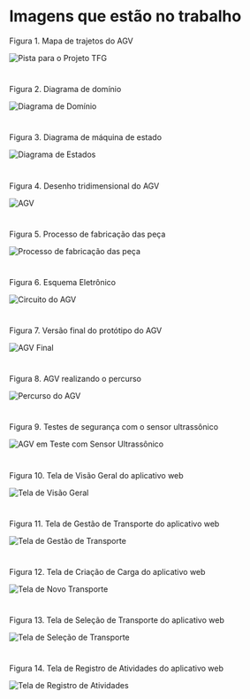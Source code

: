 # Imagens que estão no trabalho

Figura 1. Mapa de trajetos do AGV

![Pista para o Projeto TFG](.github/pista_tfg.jpg)

#

Figura 2. Diagrama de domínio

![Diagrama de Domínio](.github/diagrama_dominio.jpg)

#

Figura 3. Diagrama de máquina de estado

![Diagrama de Estados](.github/diagrama_estado.jpg)

#

Figura 4. Desenho tridimensional do AGV

![AGV](.github/agv_cad.jpg)

#

Figura 5. Processo de fabricação das peça

![Processo de fabricação das peça](.github/pecas_3d.jpg)

#

Figura 6. Esquema Eletrônico

![Circuito do AGV](.github/circuito.jpg)

#

Figura 7. Versão final do protótipo do AGV

![AGV Final](.github/agv_final.jpg)

#

Figura 8. AGV realizando o percurso

![Percurso do AGV](.github/percurso_agv.jpg)

#

Figura 9. Testes de segurança com o sensor ultrassônico

![AGV em Teste com Sensor Ultrassônico](.github/agv_teste_ultra.jpg)

#

Figura 10. Tela de Visão Geral do aplicativo web

![Tela de Visão Geral](.github/tela_visao_geral.jpg)

#

Figura 11. Tela de Gestão de Transporte do aplicativo web

![Tela de Gestão de Transporte](.github/tela_gestao_transporte.jpg)

#

Figura 12. Tela de Criação de Carga do aplicativo web

![Tela de Novo Transporte](.github/tela_novo_transporte.jpg)

#

Figura 13. Tela de Seleção de Transporte do aplicativo web

![Tela de Seleção de Transporte](.github/tela_selecionar_transporte.jpg)

#

Figura 14. Tela de Registro de Atividades do aplicativo web

![Tela de Registro de Atividades](.github/tela_registro_atividades.jpg)

